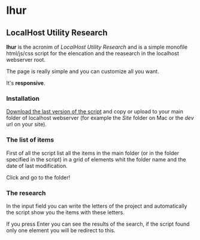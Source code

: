 # lhur

## LocalHost Utility Research

**lhur** is the acronim of *LocalHost Utility Research* and is a simple monofile html/js/css script for the elencation and the reasearch in the localhost webserver root.

The page is really simple and you can customize all you want.

It's **responsive**.

### Installation

[Download the last version of the script](https://github.com/andrearufo/lhur/archive/master.zip "Download lhur from GitHub") and copy or upload to your main folder of localhost webserver (for example the *Site* folder on Mac or the *dev* url on your site).

### The list of items

First of all the script list all the items in the main folder (or in the folder specified in the script) in a grid of elements whit the folder name and the date of last modification.

Click and go to the folder!

### The research

In the input field you can write the letters of the project and automatically the script show you the items with these letters.

If you press Enter you can see the results of the search, if the script found only one element you will be redirect to this.
